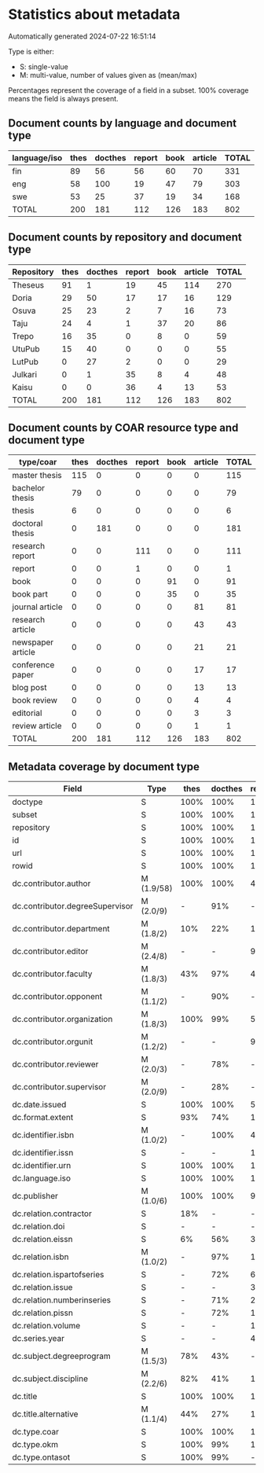 # Statistics about metadata

Automatically generated 2024-07-22 16:51:14

Type is either:
 * S: single-value
 * M: multi-value, number of values given as (mean/max)

Percentages represent the coverage of a field in a subset. 100% coverage means the field is always present.

## Document counts by language and document type

| language/iso   |   thes |   docthes |   report |   book |   article |   TOTAL |
|----------------|--------|-----------|----------|--------|-----------|---------|
| fin            |     89 |        56 |       56 |     60 |        70 |     331 |
| eng            |     58 |       100 |       19 |     47 |        79 |     303 |
| swe            |     53 |        25 |       37 |     19 |        34 |     168 |
| TOTAL          |    200 |       181 |      112 |    126 |       183 |     802 |

## Document counts by repository and document type

| Repository   |   thes |   docthes |   report |   book |   article |   TOTAL |
|--------------|--------|-----------|----------|--------|-----------|---------|
| Theseus      |     91 |         1 |       19 |     45 |       114 |     270 |
| Doria        |     29 |        50 |       17 |     17 |        16 |     129 |
| Osuva        |     25 |        23 |        2 |      7 |        16 |      73 |
| Taju         |     24 |         4 |        1 |     37 |        20 |      86 |
| Trepo        |     16 |        35 |        0 |      8 |         0 |      59 |
| UtuPub       |     15 |        40 |        0 |      0 |         0 |      55 |
| LutPub       |      0 |        27 |        2 |      0 |         0 |      29 |
| Julkari      |      0 |         1 |       35 |      8 |         4 |      48 |
| Kaisu        |      0 |         0 |       36 |      4 |        13 |      53 |
| TOTAL        |    200 |       181 |      112 |    126 |       183 |     802 |

## Document counts by COAR resource type and document type

| type/coar         |   thes |   docthes |   report |   book |   article |   TOTAL |
|-------------------|--------|-----------|----------|--------|-----------|---------|
| master thesis     |    115 |         0 |        0 |      0 |         0 |     115 |
| bachelor thesis   |     79 |         0 |        0 |      0 |         0 |      79 |
| thesis            |      6 |         0 |        0 |      0 |         0 |       6 |
| doctoral thesis   |      0 |       181 |        0 |      0 |         0 |     181 |
| research report   |      0 |         0 |      111 |      0 |         0 |     111 |
| report            |      0 |         0 |        1 |      0 |         0 |       1 |
| book              |      0 |         0 |        0 |     91 |         0 |      91 |
| book part         |      0 |         0 |        0 |     35 |         0 |      35 |
| journal article   |      0 |         0 |        0 |      0 |        81 |      81 |
| research article  |      0 |         0 |        0 |      0 |        43 |      43 |
| newspaper article |      0 |         0 |        0 |      0 |        21 |      21 |
| conference paper  |      0 |         0 |        0 |      0 |        17 |      17 |
| blog post         |      0 |         0 |        0 |      0 |        13 |      13 |
| book review       |      0 |         0 |        0 |      0 |         4 |       4 |
| editorial         |      0 |         0 |        0 |      0 |         3 |       3 |
| review article    |      0 |         0 |        0 |      0 |         1 |       1 |
| TOTAL             |    200 |       181 |      112 |    126 |       183 |     802 |

## Metadata coverage by document type

| Field                           | Type       | thes   | docthes   | report   | book   | article   |
|---------------------------------|------------|--------|-----------|----------|--------|-----------|
| doctype                         | S          | 100%   | 100%      | 100%     | 100%   | 100%      |
| subset                          | S          | 100%   | 100%      | 100%     | 100%   | 100%      |
| repository                      | S          | 100%   | 100%      | 100%     | 100%   | 100%      |
| id                              | S          | 100%   | 100%      | 100%     | 100%   | 100%      |
| url                             | S          | 100%   | 100%      | 100%     | 100%   | 100%      |
| rowid                           | S          | 100%   | 100%      | 100%     | 100%   | 100%      |
| dc.contributor.author           | M (1.9/58) | 100%   | 100%      | 48%      | 62%    | 97%       |
| dc.contributor.degreeSupervisor | M (2.0/9)  | -      | 91%       | -        | -      | -         |
| dc.contributor.department       | M (1.8/2)  | 10%    | 22%       | 1%       | 6%     | 8%        |
| dc.contributor.editor           | M (2.4/8)  | -      | -         | 9%       | 56%    | 10%       |
| dc.contributor.faculty          | M (1.8/3)  | 43%    | 97%       | 4%       | 6%     | 9%        |
| dc.contributor.opponent         | M (1.1/2)  | -      | 90%       | -        | -      | -         |
| dc.contributor.organization     | M (1.8/3)  | 100%   | 99%       | 52%      | 67%    | 74%       |
| dc.contributor.orgunit          | M (1.2/2)  | -      | -         | 9%       | 1%     | -         |
| dc.contributor.reviewer         | M (2.0/3)  | -      | 78%       | -        | -      | -         |
| dc.contributor.supervisor       | M (2.0/9)  | -      | 28%       | -        | -      | -         |
| dc.date.issued                  | S          | 100%   | 100%      | 52%      | 98%    | 99%       |
| dc.format.extent                | S          | 93%    | 74%       | 100%     | 92%    | 84%       |
| dc.identifier.isbn              | M (1.0/2)  | -      | 100%      | 46%      | 67%    | 11%       |
| dc.identifier.issn              | S          | -      | -         | 15%      | 2%     | 2%        |
| dc.identifier.urn               | S          | 100%   | 100%      | 100%     | 100%   | 98%       |
| dc.language.iso                 | S          | 100%   | 100%      | 100%     | 100%   | 100%      |
| dc.publisher                    | M (1.0/6)  | 100%   | 100%      | 99%      | 98%    | 92%       |
| dc.relation.contractor          | S          | 18%    | -         | -        | -      | -         |
| dc.relation.doi                 | S          | -      | -         | -        | 15%    | 26%       |
| dc.relation.eissn               | S          | 6%     | 56%       | 35%      | 10%    | 13%       |
| dc.relation.isbn                | M (1.0/2)  | -      | 97%       | 10%      | 45%    | 3%        |
| dc.relation.ispartofseries      | S          | -      | 72%       | 61%      | 15%    | 7%        |
| dc.relation.issue               | S          | -      | -         | 3%       | 3%     | 22%       |
| dc.relation.numberinseries      | S          | -      | 71%       | 25%      | 12%    | 21%       |
| dc.relation.pissn               | S          | -      | 72%       | 18%      | 6%     | 3%        |
| dc.relation.volume              | S          | -      | -         | 1%       | 2%     | 27%       |
| dc.series.year                  | S          | -      | -         | 44%      | 5%     | 28%       |
| dc.subject.degreeprogram        | M (1.5/3)  | 78%    | 43%       | -        | -      | -         |
| dc.subject.discipline           | M (2.2/6)  | 82%    | 41%       | 1%       | 5%     | 9%        |
| dc.title                        | S          | 100%   | 100%      | 100%     | 100%   | 100%      |
| dc.title.alternative            | M (1.1/4)  | 44%    | 27%       | 15%      | 7%     | 4%        |
| dc.type.coar                    | S          | 100%   | 100%      | 100%     | 100%   | 100%      |
| dc.type.okm                     | S          | 100%   | 99%       | 100%     | 94%    | 98%       |
| dc.type.ontasot                 | S          | 100%   | 99%       | -        | -      | -         |

